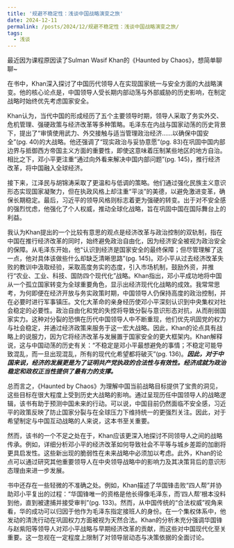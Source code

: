 ```yaml
---
title: '规避不稳定性：浅谈中国战略演变之旅'
date: 2024-12-11
permalink: /posts/2024/12/规避不稳定性：浅谈中国战略演变之旅/
tags:
  - 浅谈
---
```


最近因为课程原因读了Sulman Wasif Khan的《Haunted by Chaos》，想简单聊聊~

在书中，Khan深入探讨了中国历代领导人在实现国家统一与安全方面的大战略演变。他的核心论点是，中国领导人受长期内部动荡与外部威胁的历史影响，在制定战略时始终优先考虑国家安全。

Khan认为，当代中国的形成经历了五个主要领导时期，领导人采取了务实外交、危机管理、强硬政策与经济改革等多种策略。毛泽东在内战与国家动荡的历史背景下，提出了“审慎使用武力、外交接触与适当管理政治经济……以确保中国安全”(pg. 40)的大战略。他还强调了“现实政治与妥协意愿”(pg. 83)在巩固中国内部边界与抵御西方帝国主义方面的重要性，即使这意味着压制某些地区的地方自治。相比之下，邓小平更注重“通过向外看来解决中国内部问题”(pg. 145)，推行经济改革，将中国融入全球经济。

接下来，江泽民与胡锦涛采取了更温和与低调的策略。他们通过强化民族主义意识形态实现国家凝聚力，但在执政风格上却注重“平淡”的美德，以避免激进变革，确保长期稳定。最后，习近平的领导风格则标志着更为强硬的转变。出于对不安全感的强烈忧虑，他强化了个人权威，推动全球化战略，旨在巩固中国在国际舞台上的利益。

我认为Khan提出的一个比较有意思的观点是经济改革与政治控制的双轨制，指在中国在推行经济改革的同时，始终避免政治自由化，因为经济安全被视为政治安全的保障。从毛泽东开始，他“认识到经济是国家安全的最终保障；但尽管理解了这一点，他对具体该做些什么却缺乏清晰思路”(pg. 145)。邓小平从过去经济改革失败的教训中汲取经验，采取高度务实的态度，引入市场机制，鼓励外资，并推行“农业、工业、科技、国防四个现代化”战略。Khan指出，邓小平成功地将中国从一个孤立国家转变为全球重要角色，显示出经济现代化战略的成效。我常常思考，为何即便在经济开放与务实政策时期，中国领导人仍保持高度的政治控制，并在必要时进行军事镇压。文化大革命的亲身经历使邓小平深刻认识到中央集权对社会稳定的必要性。政治自由化和党的失控将导致分裂与意识形态对抗，从而削弱国家实力。这种对分裂的恐惧在历代中国领导人中不断重现，他们优先巩固党的权力与社会稳定，并通过经济政策来服务于这一宏大战略。因此，Khan的论点具有战略上的说服力，因为它将经济改革与发展置于国家安全的更大框架内。Khan解释说，这与中国动荡的历史有关：“不稳定是邓小平最想避免的事情；不稳定可能导致混乱，而一旦出现混乱，所有的现代化希望都将破灭”(pg. 136)。_**因此，对于中国来说，经济的发展更是为了证明共产党执政的合法性与有效性。经济成就为政治稳定和政权正当性提供了最有力的支撑。**_

总而言之，《Haunted by Chaos》为理解中国当前战略目标提供了宝贵的洞见，这些目标在很大程度上受到历史大战略的影响。通过呈现历任中国领导人的战略逻辑，该书有助于预测中国未来的行动。可以说，中国目前仍然面临不安全感，习近平的政策反映了防止国家分裂与在全球压力下维持统一的更强烈关注。因此，对于希望制定与中国互动战略的人来说，这本书至关重要。

然而，该书的一个不足之处在于，Khan应该更深入地探讨不同领导人之间的战略传承。例如，详细分析邓小平的经济改革如何导致社会不平等与城乡差距的加剧将更具启发性。这些新出现的脆弱性在未来战略中必须加以考虑。此外，Khan的论点可以通过研究其他重要领导人在中央领导战略中的影响力及其决策背后的意识形态理由来进一步发展。

书中还存在一些轻微的不准确之处。例如，Khan描述了华国锋击败“四人帮”并协助邓小平复出的过程：“华国锋唯一的资格是他长得像毛泽东，而‘四人帮’根本没料到他，直到被逮捕并接受审判”(pg. 133)。然而，从中国传统的“合法权威”视角来看，华的成功可以归因于他作为毛泽东指定接班人的身份。在一个集权体系中，他发动的清洗行动在巩固权力方面被视为天然合法。Khan的分析未充分强调华国锋与赵紫阳等领导人对邓小平战略与早期经济改革的贡献，而这些对中国现代化至关重要。这一忽视在一定程度上限制了对领导层动态与决策依据的全面讨论。
